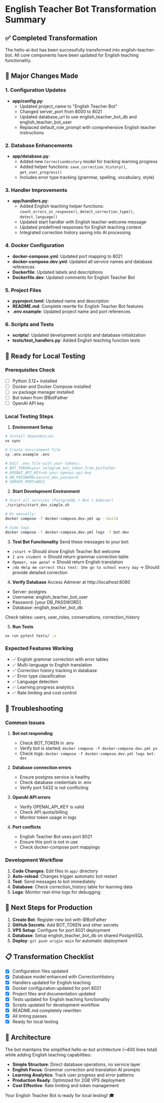 # English Teacher Bot Transformation Summary

## ✅ Completed Transformation

The hello-ai-bot has been successfully transformed into english-teacher-bot. All core components have been updated for English teaching functionality.

## 🔄 Major Changes Made

### 1. Configuration Updates
- **app/config.py**: 
  - Updated project_name to "English Teacher Bot"
  - Changed server_port from 8000 to 8021
  - Updated database_url to use english_teacher_bot_db and english_teacher_bot_user
  - Replaced default_role_prompt with comprehensive English teacher instructions

### 2. Database Enhancements
- **app/database.py**: 
  - Added new `CorrectionHistory` model for tracking learning progress
  - Added helper functions: `save_correction_history()`, `get_user_progress()`
  - Includes error type tracking (grammar, spelling, vocabulary, style)

### 3. Handler Improvements
- **app/handlers.py**: 
  - Added English teaching helper functions: `count_errors_in_response()`, `detect_correction_type()`, `detect_language()`
  - Updated start handler with English teacher welcome message
  - Updated predefined responses for English teaching context
  - Integrated correction history saving into AI processing

### 4. Docker Configuration
- **docker-compose.yml**: Updated port mapping to 8021
- **docker-compose.dev.yml**: Updated all service names and database references
- **Dockerfile**: Updated labels and descriptions
- **Dockerfile.dev**: Updated comments for English Teacher Bot

### 5. Project Files
- **pyproject.toml**: Updated name and description
- **README.md**: Complete rewrite for English Teacher Bot features
- **.env.example**: Updated project name and port references

### 6. Scripts and Tests
- **scripts/**: Updated development scripts and database initialization
- **tests/test_handlers.py**: Added English teaching function tests

## 🚀 Ready for Local Testing

### Prerequisites Check
- [ ] Python 3.12+ installed
- [ ] Docker and Docker Compose installed
- [ ] uv package manager installed
- [ ] Bot token from @BotFather
- [ ] OpenAI API key

### Local Testing Steps

1. **Environment Setup**
```bash
# Install dependencies
uv sync

# Create environment file
cp .env.example .env

# Edit .env file with your tokens:
# BOT_TOKEN=your_telegram_bot_token_from_botfather
# OPENAI_API_KEY=sk-your-openai-api-key
# DB_PASSWORD=secure_dev_password
# SERVER_PORT=8021
```

2. **Start Development Environment**
```bash
# Start all services (PostgreSQL + Bot + Adminer)
./scripts/start_dev_simple.sh

# Or manually:
docker compose -f docker-compose.dev.yml up --build

# View logs
docker compose -f docker-compose.dev.yml logs -f bot-dev
```

3. **Test Bot Functionality**
Send these messages to your bot:

- `/start` → Should show English Teacher Bot welcome
- `I are student` → Should return grammar correction table
- `Привет, как дела?` → Should return English translation
- `/do Help me correct this text: She go to school every day` → Should provide detailed correction

4. **Verify Database**
Access Adminer at http://localhost:8080
- Server: postgres
- Username: english_teacher_bot_user
- Password: [your DB_PASSWORD]
- Database: english_teacher_bot_db

Check tables: users, user_roles, conversations, correction_history

5. **Run Tests**
```bash
uv run pytest tests/ -v
```

### Expected Features Working
- ✅ English grammar correction with error tables
- ✅ Multi-language to English translation
- ✅ Correction history tracking in database
- ✅ Error type classification
- ✅ Language detection
- ✅ Learning progress analytics
- ✅ Rate limiting and cost control

## 🐛 Troubleshooting

### Common Issues

1. **Bot not responding**
   - Check BOT_TOKEN in .env
   - Verify bot is started: `docker compose -f docker-compose.dev.yml ps`
   - Check logs: `docker compose -f docker-compose.dev.yml logs bot-dev`

2. **Database connection errors**
   - Ensure postgres service is healthy
   - Check database credentials in .env
   - Verify port 5432 is not conflicting

3. **OpenAI API errors**
   - Verify OPENAI_API_KEY is valid
   - Check API quota/billing
   - Monitor token usage in logs

4. **Port conflicts**
   - English Teacher Bot uses port 8021
   - Ensure this port is not in use
   - Check docker-compose port mappings

### Development Workflow

1. **Code Changes**: Edit files in `app/` directory
2. **Auto-reload**: Changes trigger automatic bot restart
3. **Test**: Send messages to bot immediately
4. **Database**: Check correction_history table for learning data
5. **Logs**: Monitor real-time logs for debugging

## 🎯 Next Steps for Production

1. **Create Bot**: Register new bot with @BotFather
2. **GitHub Secrets**: Add BOT_TOKEN and other secrets
3. **VPS Setup**: Configure for port 8021 deployment
4. **Database**: Setup english_teacher_bot_db on shared PostgreSQL
5. **Deploy**: `git push origin main` for automatic deployment

## 📋 Transformation Checklist

- [x] Configuration files updated
- [x] Database model enhanced with CorrectionHistory
- [x] Handlers updated for English teaching
- [x] Docker configuration updated for port 8021
- [x] Project files and documentation updated
- [x] Tests updated for English teaching functionality
- [x] Scripts updated for development workflow
- [x] README.md completely rewritten
- [x] All linting passes
- [x] Ready for local testing

## 🔗 Architecture

The bot maintains the simplified hello-ai-bot architecture (~400 lines total) while adding English teaching capabilities:

- **Simple Structure**: Direct database operations, no service layer
- **English Focus**: Grammar correction and translation AI prompts
- **Learning Analytics**: Track user progress and error patterns
- **Production Ready**: Optimized for 2GB VPS deployment
- **Cost Effective**: Rate limiting and token management

Your English Teacher Bot is ready for local testing! 🎓

